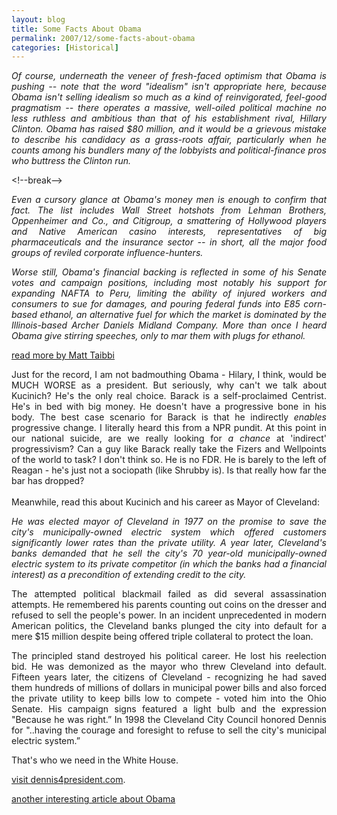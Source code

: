 ```yaml
---
layout: blog
title: Some Facts About Obama
permalink: 2007/12/some-facts-about-obama
categories: [Historical]
---
```


<p align="justify"><i>Of course, underneath the veneer of fresh-faced optimism that Obama is pushing -- note that the word "idealism" isn't appropriate here, because Obama isn't selling idealism so much as a kind of reinvigorated, feel-good pragmatism -- there operates a massive, well-oiled political machine no less ruthless and ambitious than that of his establishment rival, Hillary Clinton. Obama has raised $80 million, and it would be a grievous mistake to describe his candidacy as a grass-roots affair, particularly when he counts among his bundlers many of the lobbyists and political-finance pros who buttress the Clinton run.</i></p>
<p>&lt;!--break--><i><br />
<p align="justify">Even a cursory glance at Obama's money men is enough to confirm that fact. The list includes Wall Street hotshots from Lehman Brothers, Oppenheimer and Co., and Citigroup, a smattering of Hollywood players and Native American casino interests, representatives of big pharmaceuticals and the insurance sector -- in short, all the major food groups of reviled corporate influence-hunters.</p>
<p align="justify">
Worse still, Obama's financial backing is reflected in some of his Senate votes and campaign positions, including most notably his support for expanding NAFTA to Peru, limiting the ability of injured workers and consumers to sue for damages, and pouring federal funds into E85 corn-based ethanol, an alternative fuel for which the market is dominated by the Illinois-based Archer Daniels Midland Company. More than once I heard Obama give stirring speeches, only to mar them with plugs for ethanol. </p></i></p>
<p><a href="http://smirkingchimp.com/thread/11604">read more by Matt Taibbi</a><br /></p>
<p align="justify">
Just for the record, I am not badmouthing Obama - Hilary, I think, would be MUCH WORSE as a president. But seriously, why can't we talk about Kucinich? He's the only real choice. Barack is a self-proclaimed Centrist. He's in bed with big money. He doesn't have a progressive bone in his body. The best case scenario for Barack is that he indirectly <i>enables</i> progressive change. I literally heard this from a NPR pundit. At this point in our national suicide, are we really looking for <i>a chance</i> at 'indirect' progressivism? Can a guy like Barack really take the Fizers and Wellpoints of the world to task? I don't think so. He is no FDR. He is barely to the left of Reagan - he's just not a sociopath (like Shrubby is). Is that really how far the bar has dropped?<br /><br />
Meanwhile, read this about Kucinich and his career as Mayor of Cleveland:</p>
<p align="justify">
<i>He was elected mayor of Cleveland in 1977 on the promise to save the city's municipally-owned electric system which offered customers significantly lower rates than the private utility.   A year later, Cleveland's banks demanded that he sell the city's 70 year-old municipally-owned electric system to its private competitor (in which the banks had a financial interest) as a precondition of extending credit to the city.</i></p>
<p align="justify">
The attempted political blackmail failed as did several assassination attempts.  He remembered his parents counting out coins on the dresser and refused to sell the people's power.  In an incident unprecedented in modern American politics, the Cleveland banks plunged the city into default for a mere $15 million despite being offered triple collateral to protect the loan.</p>
<p align="justify">
The principled stand destroyed his political career.   He lost his reelection bid.  He was demonized as the mayor who threw Cleveland into default.  Fifteen years later, the citizens of Cleveland - recognizing  he had saved them hundreds of millions of dollars in municipal power bills and also forced the private utility to keep bills low to compete - voted him into the Ohio Senate.   His campaign signs featured  a light bulb and the expression "Because he was right.”  In 1998 the Cleveland City Council honored Dennis for "..having the courage and foresight to refuse to sell the city's municipal electric system.” </p>
<p>That's who we need in the White House.</p>
<p><a href="http://www.dennis4president.com/">visit dennis4president.com</a>.</p>
<p><a href="http://www.amconmag.com/2007/2007_12_03/cover.html">another interesting article about Obama</a></p>
